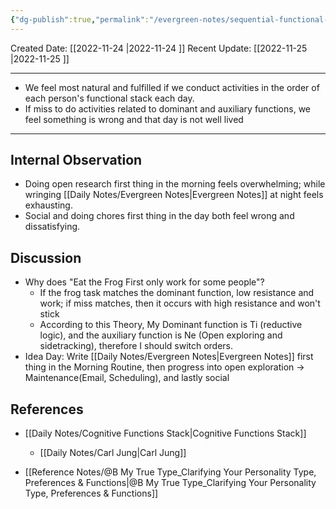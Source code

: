 ```yaml
---
{"dg-publish":true,"permalink":"/evergreen-notes/sequential-functional-stack-theory/"}
---
```



Created Date: [[2022-11-24 \|2022-11-24 ]]
Recent Update: [[2022-11-25 \|2022-11-25 ]]


---
- We feel most natural and fulfilled if we conduct activities in the order of each person's functional stack each day. 
- If miss to do activities related to dominant and auxiliary functions, we feel something is wrong and that day is not well lived
---
## Internal Observation
- Doing open research first thing in the morning feels overwhelming; while wringing [[Daily Notes/Evergreen Notes\|Evergreen Notes]] at night feels exhausting. 
- Social and doing chores first thing in the day both feel wrong and dissatisfying. 

## Discussion
- Why does "Eat the Frog First only work for some people"?
	- If the frog task matches the dominant function, low resistance and work; if miss matches, then it occurs with high resistance and won't stick
	- According to this Theory, My Dominant function is Ti (reductive logic), and the auxiliary function is Ne (Open exploring and sidetracking), therefore I should switch orders.
- Idea Day: Write [[Daily Notes/Evergreen Notes\|Evergreen Notes]] first thing in the Morning Routine, then progress into open exploration -> Maintenance(Email, Scheduling), and lastly social



## References
- [[Daily Notes/Cognitive Functions Stack\|Cognitive Functions Stack]]
	- [[Daily Notes/Carl Jung\|Carl Jung]]

- [[Reference Notes/@B My True Type_Clarifying Your Personality Type, Preferences & Functions\|@B My True Type_Clarifying Your Personality Type, Preferences & Functions]]
